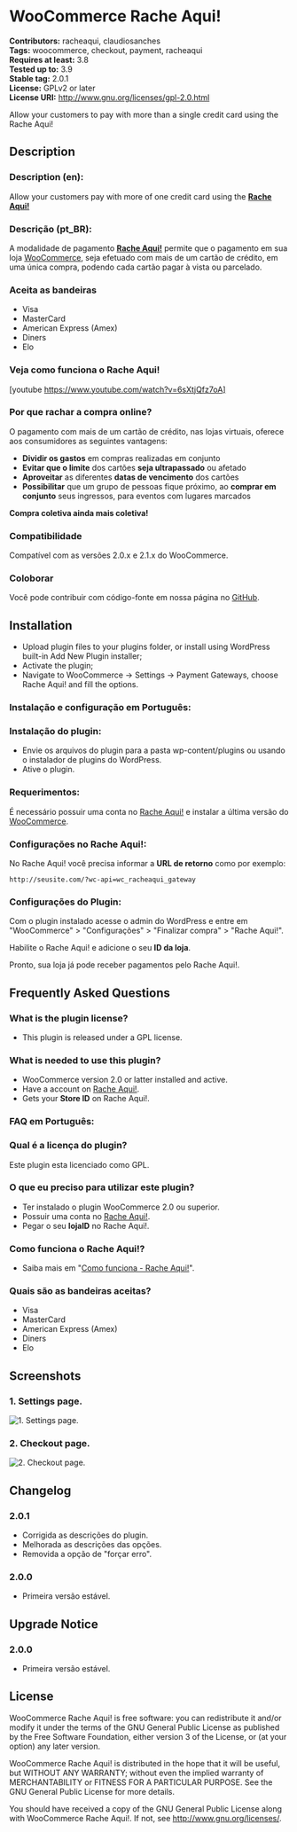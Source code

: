# WooCommerce Rache Aqui! #
**Contributors:** racheaqui, claudiosanches  
**Tags:** woocommerce, checkout, payment, racheaqui  
**Requires at least:** 3.8  
**Tested up to:** 3.9  
**Stable tag:** 2.0.1  
**License:** GPLv2 or later  
**License URI:** http://www.gnu.org/licenses/gpl-2.0.html  

Allow your customers to pay with more than a single credit card using the Rache Aqui!

## Description ##

### Description (en): ###

Allow your customers pay with more of one credit card using the **[Rache Aqui!](https://www.racheaqui.com.br/)**

### Descrição (pt_BR): ###

A modalidade de pagamento **[Rache Aqui!](https://www.racheaqui.com.br/)** permite que o pagamento em sua loja [WooCommerce](http://wordpress.org/plugins/woocommerce/), seja efetuado com mais de um cartão de crédito, em uma única compra, podendo cada cartão pagar à vista ou parcelado.

### Aceita as bandeiras ###

* Visa
* MasterCard
* American Express (Amex)
* Diners
* Elo

### Veja como funciona o Rache Aqui! ###

[youtube https://www.youtube.com/watch?v=6sXtjQfz7oA]

### Por que rachar a compra online? ###

O pagamento com mais de um cartão de crédito, nas lojas virtuais, oferece aos consumidores as seguintes vantagens:

* **Dividir os gastos** em compras realizadas em conjunto
* **Evitar que o limite** dos cartões **seja ultrapassado** ou afetado
* **Aproveitar** as diferentes **datas de vencimento** dos cartões
* **Possibilitar** que um grupo de pessoas fique próximo, ao **comprar em conjunto** seus ingressos, para eventos com lugares marcados

**Compra coletiva ainda mais coletiva!**

### Compatibilidade ###

Compatível com as versões 2.0.x e 2.1.x do WooCommerce.

### Coloborar ###

Você pode contribuir com código-fonte em nossa página no [GitHub](https://github.com/racheaqui/woocommerce-racheaqui).

## Installation ##

* Upload plugin files to your plugins folder, or install using WordPress built-in Add New Plugin installer;
* Activate the plugin;
* Navigate to WooCommerce -> Settings -> Payment Gateways, choose Rache Aqui! and fill the options.

### Instalação e configuração em Português: ###

### Instalação do plugin: ###

* Envie os arquivos do plugin para a pasta wp-content/plugins ou usando o instalador de plugins do WordPress.
* Ative o plugin.

### Requerimentos: ###

É necessário possuir uma conta no [Rache Aqui!](https://www.racheaqui.com.br/) e instalar a última versão do [WooCommerce](http://wordpress.org/extend/plugins/woocommerce/).

### Configurações no Rache Aqui!: ###

No Rache Aqui! você precisa informar a **URL de retorno** como por exemplo:

	http://seusite.com/?wc-api=wc_racheaqui_gateway

### Configurações do Plugin: ###

Com o plugin instalado acesse o admin do WordPress e entre em "WooCommerce" > "Configurações" > "Finalizar compra" > "Rache Aqui!".

Habilite o Rache Aqui! e adicione o seu **ID da loja**.

Pronto, sua loja já pode receber pagamentos pelo Rache Aqui!.

## Frequently Asked Questions ##

### What is the plugin license? ###

* This plugin is released under a GPL license.

### What is needed to use this plugin? ###

* WooCommerce version 2.0 or latter installed and active.
* Have a account on [Rache Aqui!](https://www.racheaqui.com.br/).
* Gets your **Store ID** on Rache Aqui!.

### FAQ em Português: ###

### Qual é a licença do plugin? ###

Este plugin esta licenciado como GPL.

### O que eu preciso para utilizar este plugin? ###

* Ter instalado o plugin WooCommerce 2.0 ou superior.
* Possuir uma conta no [Rache Aqui!](https://www.racheaqui.com.br/cadastro.php).
* Pegar o seu **lojaID** no Rache Aqui!.

### Como funciona o Rache Aqui!? ###

* Saiba mais em "[Como funciona - Rache Aqui!](https://www.racheaqui.com.br/como-funciona.php)".

### Quais são as bandeiras aceitas? ###

* Visa
* MasterCard
* American Express (Amex)
* Diners
* Elo

## Screenshots ##

### 1. Settings page. ###
![1. Settings page.](http://s.wordpress.org/extend/plugins/woocommerce-rache-aqui!/screenshot-1.png)

### 2. Checkout page. ###
![2. Checkout page.](http://s.wordpress.org/extend/plugins/woocommerce-rache-aqui!/screenshot-2.png)


## Changelog ##

### 2.0.1 ###

* Corrigida as descrições do plugin.
* Melhorada as descrições das opções.
* Removida a opção de "forçar erro".

### 2.0.0 ###

* Primeira versão estável.

## Upgrade Notice ##

### 2.0.0 ###

* Primeira versão estável.

## License ##

WooCommerce Rache Aqui! is free software: you can redistribute it and/or modify it under the terms of the GNU General Public License as published
by the Free Software Foundation, either version 3 of the License, or (at your option) any later version.

WooCommerce Rache Aqui! is distributed in the hope that it will be useful, but WITHOUT ANY WARRANTY; without even the implied warranty of
MERCHANTABILITY or FITNESS FOR A PARTICULAR PURPOSE. See the GNU General Public License for more details.

You should have received a copy of the GNU General Public License along with WooCommerce Rache Aqui!. If not, see <http://www.gnu.org/licenses/>.
